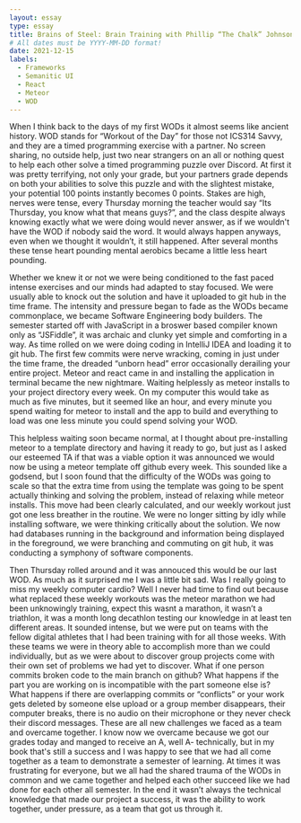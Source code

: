 ```yaml
---
layout: essay
type: essay
title: Brains of Steel: Brain Training with Phillip “The Chalk” Johnson
# All dates must be YYYY-MM-DD format!
date: 2021-12-15
labels:
  - Frameworks
  - Semanitic UI
  - React
  - Meteor
  - WOD
---
```

When I think back to the days of my first WODs it almost seems like ancient history. WOD stands for “Workout of the Day” for those not ICS314 Savvy, and they are a timed programming exercise with a partner.  No screen sharing, no outside help, just two near strangers on an all or nothing quest to help each other solve a timed programming puzzle over Discord.  At first it was pretty terrifying, not only your grade, but your partners grade depends on both your abilities to solve this puzzle and with the slightest mistake, your potential 100 points instantly becomes 0 points.  Stakes are high, nerves were tense, every Thursday morning the teacher would say “Its Thursday, you know what that means guys?”, and the class despite always knowing exactly what we were doing would never answer, as if we wouldn't have the WOD if nobody said the word.  It would always happen anyways, even when we thought it wouldn’t, it still happened. After several months these tense heart pounding mental aerobics became a little less heart pounding.  

Whether we knew it or not we were being conditioned to the fast paced intense exercises and our minds had adapted to stay focused.  We were usually able to knock out the solution and have it uploaded to git hub in the time frame.  The intensity and pressure began to fade as the WODs became commonplace, we became Software Engineering body builders.  The semester started off with JavaScript in a broswer based compiler known only as “JSFiddle”, it was archaic and clunky yet simple and comforting in a way.  As time rolled on we were doing coding in IntelliJ IDEA and loading it to git hub.  The first few commits were nerve wracking, coming in just under the time frame, the dreaded “unborn head” error occasionally derailing your entire project. Meteor and react came in and installing the application in terminal became the new nightmare.  Waiting helplessly as meteor installs to your project directory every week.  On my computer this would take as much as five minutes, but it seemed like an hour, and every minute you spend waiting for meteor to install and the app to build and everything to load was one less minute you could spend solving your WOD.

This helpless waiting soon became normal, at I thought about pre-installing meteor to a template directory and having it ready to go, but just as I asked our esteemed TA if that was a viable option it was announced we would now be using a meteor template off github every week.  This sounded like a godsend, but I soon found that the difficulty of the WODs was going to scale so that the extra time from using the template was going to be spent actually thinking and solving the problem, instead of relaxing while meteor installs.  This move had been clearly calculated, and our weekly workout just got one less breather in the routine.  We were no longer sitting by idly while installing software, we were thinking critically about the solution.  We now had databases running in the background and information being displayed in the foreground, we were branching and commuting on git hub, it was conducting a symphony of software components. 

Then Thursday rolled around and it was annouced this would be our last WOD.  As much as it surprised me I was a little bit sad.  Was I really going to miss my weekly computer cardio?  Well I never had time to find out because what replaced these weekly workouts was the meteor marathon we had been unknowingly training, expect this wasnt a marathon, it wasn’t a triathlon, it was a month long decathlon testing our knowledge in at least ten different areas.  It sounded intense, but we were put on teams with the fellow digital athletes that I had been training with for all those weeks.  With these teams we were in theory able to accomplish more than we could individually, but as we were about to discover group projects come with their own set of problems we had yet to discover.  What if one person commits broken code to the main branch on github? What happens if the part you are working on is incompatible with the part someone else is?  What happens if there are overlapping commits or “conflicts” or your work gets deleted by someone else upload or a group member disappears, their computer breaks, there is no audio on their microphone or they never check their discord messages.  These are all new challenges we faced as a team and overcame together.  I know now we overcame because we got our grades today and manged to receive an A, well A- technically, but in my book that's still a success and I was happy to see that we had all come together as a team to demonstrate a semester of learning.  At times it was frustrating for everyone, but we all had the shared trauma of the WODs in common and we came together and helped each other succeed like we had done for each other all semester.  In the end it wasn’t always the technical knowledge that made our project a success, it was the ability to work together, under pressure, as a team that got us through it.  

